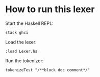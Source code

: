 # How to run this lexer

Start the Haskell REPL:

```
stack ghci
```

Load the lexer:

```
:load Lexer.hs
```

Run the tokenizer:
```
tokenizeTest "/**block doc comment*/"
```